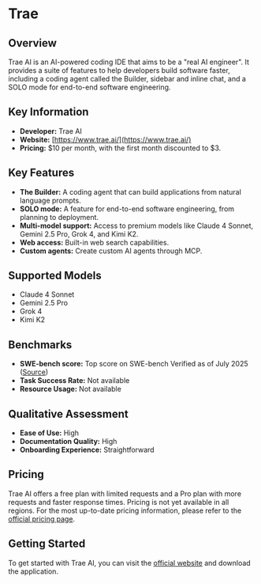 # Trae

## Overview

Trae AI is an AI-powered coding IDE that aims to be a "real AI engineer". It provides a suite of features to help developers build software faster, including a coding agent called the Builder, sidebar and inline chat, and a SOLO mode for end-to-end software engineering.

## Key Information

- **Developer:** Trae AI
- **Website:** [https://www.trae.ai/](https://www.trae.ai/)
- **Pricing:** $10 per month, with the first month discounted to $3.

## Key Features

- **The Builder:** A coding agent that can build applications from natural language prompts.
- **SOLO mode:** A feature for end-to-end software engineering, from planning to deployment.
- **Multi-model support:** Access to premium models like Claude 4 Sonnet, Gemini 2.5 Pro, Grok 4, and Kimi K2.
- **Web access:** Built-in web search capabilities.
- **Custom agents:** Create custom AI agents through MCP.

## Supported Models

- Claude 4 Sonnet
- Gemini 2.5 Pro
- Grok 4
- Kimi K2

## Benchmarks

- **SWE-bench score:** Top score on SWE-bench Verified as of July 2025 ([Source](https://www.datacamp.com/tutorial/trae-ai))
- **Task Success Rate:** Not available
- **Resource Usage:** Not available

## Qualitative Assessment

- **Ease of Use:** High
- **Documentation Quality:** High
- **Onboarding Experience:** Straightforward

## Pricing

Trae AI offers a free plan with limited requests and a Pro plan with more requests and faster response times. Pricing is not yet available in all regions. For the most up-to-date pricing information, please refer to the [official pricing page](https://www.trae.ai/pricing).

## Getting Started

To get started with Trae AI, you can visit the [official website](https://www.trae.ai/) and download the application.

